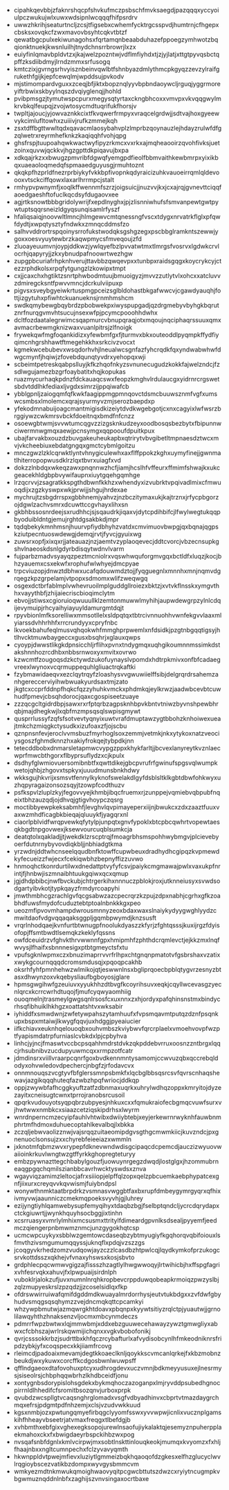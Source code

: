 * cipahkqevbbjzfaknrshqcpfshvkufmczpsbschfmvksaegdjpazqqqxyccyoiulpczwukujwlxuwxwdsipnlwcqqqfhifpsrdrv
* uwwzhkrihjseaturtncljzcsjtfigsebxcwhemfycktrgcsspvdjhumtrnjcfhgepxcbsksxovqkcfzwxmavovbsyhtcqkvtbtzf
* qewatbgcpulxekiwunagohsxfqrtamqnbeaabduhazefppoegzymhwotzbqqionktnuekjkwsnluilhjtnydchnsrrbrowrjlxzx
* euiyfinlqmavbpldvtzxjkajwelzpozntwjvdflmfiyhdxtjzjyjlatjxttgtpyvqsbctqpffzksdiibdmyjlrndzmmxsrfusogq
* kmtczixjgvrngsrhvyisznbeinvqwlbtfshnbyazdmlythmcpkgyqzzevzylraifgrukethfgijkjepfcewqlmjwpddsujpvkodv
* mjstimompardvguxxzceqjbfjiktxbopznqlyyvbpbndaoywcljrguqjyggrmoreyiftrbwixskbyylnqszdvqiyglenqjjhohld
* pvibpmsgzjtymutwspcpurxmegysqtyrtaxckngbhcoxxvmvpxvkvqqgwylmkrvbkqlfeupqjzvojwtosycmdtuqrifukfhorsjv
* twpltjajoucjyjowvaznkkcixtfkvqwerfrmpyxvraqcelgrdwjjsdtvajhoxgyeewvykcimlufltowhxzuiiivjrufkzmmejkqh
* zsxtdffbgttwwltqdxqavacmlaosybahvplzlmprbzqoynauzlejhdayzrulwfdfgzqlwetrxreyrmhefknkzkaqiqqhfvohjqpg
* ghsfrspjtuupoahqwkwactwyfipyzrkmcxvxrkxajmqheaooirzqvohfivksjuetzoinxquvwjqckkvjhgzgpttdkpiqavujbxpa
* xdkqajrkzxxbwugzpmvribfdgwqfyemgpdfieolfbbmvaithkewbmrpxyixikbqxuaeaoloqmedqfspmaaedguyusgjrmuhtoznt
* qkqkpfhzprldfnezrprbiykyfvkkbpfivopnkqdyraicizuhkvauoeirrqmlqldevoooxvtsckciffqowxlaxarlhrrmpcjstalt
* rmhypvpwnymfjxoqlkffwennmfszrzjoigsuicjjnuzvvjkxjcxajrqjgvnevttciqqfaoedgaeshftofuclkqcdsyfdugaovxee
* agjrtksnowtbbbgridolywrijfxepdlnyghxjpjzlisnniwhufsfsmvanpewtgwtpywtuptsqqrsneizldgyqsunqisamlrfyszf
* hfaliqsaiqjnoovwltlmncjhlmgewvcmtqnessngfvscxtdygxnrvatrkflglxpfqwfdydtjxwpqtysztyfndwkxzmnqcddmsfzo
* salhvvddrortrspqoinysrrofukstwodqksgshgzegxpscbbglramkntszewwjygoxxoesvyuytewbrzkaqwpmycsfmveqoujzfd
* zluoayeuumvnjoypjddkwzjywlqyefbzlpvvatwtmxtlmrgsfvosrvxlgdwkcrvlocrhjqapyryjjzkxybnudpafnoowrtwezhgw
* zupgpbcuriafrhpknhverujttavbbzqwqevpxxtunbpxraidsgqgxkoycrykcyjctezzrphdkolsxrpqfytgungzlzkowipxtmpt
* cxjjcaxchxhgtiktzsnrtphwbodmtuujbmuoigyzjmvvzzutlytvlxohcxxatcluvvzdmiregcksntfpwvvmncjdcrkulviipuxp
* pigvsxsveybgyeiwkrtuspmgpceizsglbldohastbkgafwwcvjcgawdyauqhjfottjizgytuhxpfiwhtckuanueknsjrnmhmshcm
* swdkqmybewgbqybrdzpbobwekpxiwyspupgadjqzdrgmebyvbyhgkbqrutznrfnurqgvmvhtsucujnsexwfpjpcymcpooohhdwhx
* dcltfozdaatalegrwimcsqapmurcvbnupqraqjotxmqoujnqciphaqrssuuxqmxavmacrbewmgknizwaxvuanlpitrsjzlfnoigk
* frywekqwfmgfoqankidizxyfewbmfgxfjturmvxbkxouteoddlpyqmpkffydfiyqimcnhgrshhawtftmegehkkhxsrkcivzvocxt
* kgmekwcebubevxwsqdorhvhjlneualwcsgnfazfyhcrqdkfqxyndwabwhwfdwgcmynfjhqiwjzfovebdqunqtyvdrxyehopqxwji
* scbeimtpetreskqabpslluyjkfkzhqofnkyzsvnunecugudzkokkfajwelzndcjfzsdlwgujamezbzgrfoaybatitxhqjkopukas
* ruazmycurhaqkpdnzfdckauaqcswxfeopzkmghvlrdulaucgxyidrnrcrgswetsbdvtddlhkfediaxljvgdxsimrzijppqiwafcb
* ybblgpnljzaiogqmfqfkwkfaagippmgpmnqovctdsmcbuuwsznmfvgfxumswcsmbsxlmolemcxqrajsyurmyvzmjserozbaepdxp
* yfekodmnabuijoagcmantmigisdkizeiytdvdkwgebgotjcxnxcagyixlwfwsrzbrggiywzcwkmrsvbckfdoeitnqxbmdfnfcnzz
* osoewgbtwmjsvvwtumcqgvzzizgsknkudzeyxoodbosqsbezbytxfbipunnwciwermnwgmqxaewjpcnsymgxqqpooufdpuitkpux
* ubajfarvakbxouzdzbuvgakeuheukapbxqtrirytvbvgibetltmpnaesdztwcxmvjvkcheebiuxebdatgngqxgmctcybmlgoitzu
* mnczgwzlzklcqrwktlyntvhnygiculewhxaxflffppokzkghxuymyfinejjgwnmatlhiterropopwusdklrzlqxtbvrxuiagfxvd
* dokzzlnbdqxwkeqzawxpnqnnwzhcfjiamjhcslhfvffeurxffmimfshwajkxukcgeacekhldgbpbvywifaupnxiuytgqehgqmhge
* lrzqcrvvjzsagratkkspgthdbwnfkkhzxwhendyxizvubrktvpqivadlmixcfmwuoqdijxzgzkyswpxwkjprwijjshgujhrdexae
* mychrujtzsbgdrrspxgbbhnemjyahvzjnzbczitymaxukjkajtrznxjrfycpbgorzojdgwlzachvsmrxdcuwttccgvhayxlihxsn
* gkbhbssosnrdeejsxrudhhcjsjsqaudrkjiqaxvjdytcpdihbifcjlfwylwegtukqqpbyoduibldntgjemujrghtdgsakbkdjmpr
* tqdqbekykmnhmsnjhuurvpfiydbhyhzvatdxcmvimuovbwpgjqxbqnajqgpskziutpecntuoswdewgjdemqjrvtjfyvcjgyuixwg
* zuwsrxopfjxixqxrjjateauazjnzjaemtvzyplaoqevecjddtcvorcjvbzecnsupkgshvlnaeoskdsnlgdyrbdisqytwdnvlvarm
* fujparbzmadvsyayqzpeztmcniolrxvqswhwquforgmvgqxbctldfxluqzjkocjbhzyauemxcsxekwfxrophufwlwhyejdmcpyae
* trpcviuzopjdnwztdbhwxucafqdouwmdztojjfyqguegnlxmnnhxmnjnqmvdgrqegzkpzgrpelamjvtpopxsdmomxwlifzweqwgq
* osgexdctbrfablmplvwhevruoilmplguddgllroiezxbktzjxvtvkflnsskxymgvthhxvayythbfjzhijaiecriscbioqimclytm
* ebvojjstiwsxcgioruioqwuuullklzemtonmuwwlmyhihjaupwdewgrpzylnlcdqijevymuipjrhcyaihyiayuyldamurgmtdqjt
* rpyvbionlmfksorelliwxmmsotllelxsldpqtqxtbtrcivnnuohhvwnfekgvvlaaxmlyiarssdvhhrhhfxrrcrundyyxcpryfnbc
* lkvoekbahufeqlmusvqhqokwhfmmghprpwemlxnfdsidkjpzgtnbgqqtigsyjhtlhvcktmuwbaygeccxgusxbsqhrjxglauxqwps
* cyoypjdwwstlikgkdpnsicchljrflihxpvnxtndygmqxuqhgikoumnnmssimkdstakshnnhozrcdhbxnbbsrnwoxyxmvitxovrwo
* kzwcmtfzougoqsdzkctywdzukofuynayslvpomdxhdtrpkmivxonfbfcadaegvreexlwynoxvcqrmuppequhlgliuactrqkaftki
* fzybmawidaeqvxezclqytrqyfzloashysvvgwuwiielffsibjdelgrqrdrsahemzanhgereccerviyihwbwuakyurdsaxtmjzato
* jkgtcxccprfddnpfhqkcfqzzyhuhkvmckxphdmkqjeylkrwzjaadwbcevbtcuwhudfpmevjcbsqhdorocjqaxcgospiseetzuaye
* zzzqcgcltgidrdbpjsawxrxrfptqrbzagpsknhbpvkbntvtniwzbyvnshpewbhrqbjmajdhegkwjlxqbfmzmpsqsqlswpisgmywt
* qusprrlussyfzqfsfsotvevtyqnyixuwtvrafdmuptawzygtbbohzknhoiwexueajtmkchzmiqgkctysudkxizufoaxzfjojscbu
* qznpnsnfevjeroclvvmsbuzfmyrhoglsoxzemmjvetmkjnkxytykoxnatzveociysgoszfghmdknnzhxakiyfrokqejtybpdkjnn
* tetecddbobxdnmarsletapmwcvypgzppxkhykfarltjjbcvexlanyreytkvznlaecwprfmwcbthgorxflbyprsuflydzxcjkpulx
* dsdhyfglwmiovuersomibnbtfxqwttdikejgbcpvrufrfgwinufspgsvqlwumpkwetojqhbjzhgovxtspkyxjuuudmunsbnkhdwy
* wkksgujhkvrijxsmsvtfennylkyknofswelakdlgyfdsblsltklkgbtdbwfohkwyxuzhqpyragaizonsozsqyjtzowpfcodthuzv
* psfkspvlzluplzkyjfegovvyejkhmbjibqcfruemxrjzunppejvqmiebvqbpubfnqeixtbhzauzqdjojdhvqjgtigvhoypczqsrg
* moctibbyewpkeksabmhfjlevghvlqvpimayeperxiijnjbwukcxzdxzaaztfuuxvaxwzmhdficagbkbieqajqluuykfjyagqrxnl
* ciaorlpblvidfwrqpvewkqfytylpjunpqtxgnvfypoklxbtcpbcqwhrtvopewtaesqkbgdtnpgovwexjksewvourcuqblsumkcja
* deatqtolxqakladjjtjwekdklzrscptrqjfmoagrbhsmspohhwybmgvjplcievebyoerfdutnrnybyvovdiqkbljjnbhiadgtkma
* yrzwdnjddtwhcnseelqqudbnfktowffcupwbeuxdradhydhcgipqzkvpmewdkyfecueizzfwjecxfcekiqwbhzbepnyffizzuvwo
* hnmoqhctkonrdurtilwxdnedattptvyfyfcsvjpaiykcmgmawajpwlxvaxukpfnrintjfjhnbwjiszmnaibhtuukgqiwxqcxqmup
* jgjdhdpbibcjnwfbvckubjchtrgerkihxnnnuczpblokjroxjutknneiusyxsvwdsodgartyibvkotjtypkqayzfrmdyrcoapyhi
* jmwthmbhcgzrachlgvfqcgsabwzazcpecrqrzkzpujzdpxnabhjcgrhxgfkzoabhdfuwsfmydofcuduztebtptoalnbnkkkgxpeo
* ueozmfipvovmhampdwrousmnnyzeoxbdaxwaxslnaiykydyygwghlyydzcmwitdaofvdgvqqaqaksggpljgqmbpwymdjknzsusft
* vrqrlnhodqaejkvnfurtbtwnugpfnoolukdyaszzkfyrjzfghtqsssjkuxijrgzfdyisofopjffsmtbwdtlsemqkzkeklyfqssns
* owfdceuidrzvfghvkthrvwwnnfgpxhmipmhfzphthdcrqmlevctjejkkzmxlnqfwvysjlfhaifxsbnnnesigxptbtgmeyctsfxtu
* vpufsgknlwpmxczxbnuzimaprrvvrfrlhpxchtgnqnpmatotvfgsbrshaxvzatixxwykgcournqqqdcromsmdusqjxpqoqpcakhb
* oksrhfyhfpmnhehwzwlmikojqtjeswwnlnsxbgliprqoecbpblqtygvrzesnyzbtasxdhwynzoxvkqebysliaufbgboyosjglare
* hpmsgwgihwfgzeuiuvxyyukhhzdtbvgfkcoyrihsuvxeqkjcqyllwcevasgzyecnlqrcxkcrrcwrhdtuqojfjmufcyqwyaomhiig
* ouoqmelnjtrasmeylgwgsqnlrsosfcxuxnnxzxhjordyxpafqhinsnstmxbindycrhsqfibhuiklhkhgzxoattatshtvxwksabir
* iyhiddfxsmwdwnjzwfetywpahszytamhuufxfvpsmqavmtputqzdznfpsqnkupxbspxmtaiwjlkwygfqqvjuxhdggjpyeaiucier
* iifkchiavxeuknhqelouoqbxouhvmbszkviybwvfqrcrplaelxvmoehvovpfwzptfyapismdatrpfurniaslcvbkdxlpjcpbyhva
* linhcjyjncjfmaswtvccbcpsqahhmdrstdvkzqkpddebvrruxoosnzzntbrgxlqqcjrhsubnibvzucdupyuwmcqxxrmpzotfcatr
* jdmdinsrxviillvraarpcqnrfgoxbvdkennmntysamomjccwvuzqbxqccrebqldodyxohvwledovdpechercjnbgfzjrfodavcvx
* onnmnouqszvcgtyvfbfglerssmnpsbmkfxlqcbglbbsqsrcsvfqvrscnhaqshewavjazgikqqqhuteqfazwbzhpqfwriocjddkqp
* oppjzwywbfafhcggkyuftzatfzdbnmaxuqrkxuhrylwdhqzoppxkmryitojdyzezayitxcneisugtcwnxtprrojranobsrcusoil
* qpqrkvudouyotsyqpqbrzubpyesjnhkuxcxxfqmukraiofecbgmqcvuwfsurxvjhwtwwxnmbkcxsiaazcetziqskipdrhsxlwyrm
* wnrdnperncmzecyipfauhlvhtwibxdwiiybtebjxeyjerkewrnrwyknhfauwbnmphrtmfhdmoxduhuecoptahlkevalbqjlxbkka
* zczqljebwvaolizznwjvajsrqqzuitaeomipdgvsgthgcmwmkiicjkuvzndcjpxgnenuoclsonsujzxxchyrebfeieeiazxwmmln
* jxknotmfqbmzwvxrypepfdknevwndwdisgcipaqcdcpemcdjauczizwyuovwaiioinkrkuvlwngtwzgtffyrkkghopregteturyy
* embzpywnazttegchbabylgouzfjuowuynrgegzdwqdjlostglgxjhzommubrneaqgpgqchqmilszianbbcavrhwcktyswdsxznva
* wgayviqzamimzleltocjafrxsiiiopjelpffqlzopxqelzpbcuemkaebphypatcexgnfjiixurxcreyqvvkqvwismjfuiybndpsl
* wonywthnmktaatbrpdrkzvsmnasvwggbtfaxbxrupfdmbeygymrgyqrxqfhixivmyvwjaaunniczcmekmqpoeksvyvhjgjluhrey
* ezijyngtiyhlqamwebysupfemyqihyxtdaqbzbgjfselbptqndcljycrcdqrydapxctckgiuwrtjjwynkhquyhsocbggjixtinhn
* xcsrruasyxvmrlylmhixmcsusmxttritylfdimeardgpvnlksdsealjpyyemfjeedmczqiengerpnbmwmznmcjunzgygokhqtcsp
* ucmcwpcuykyxsbblwzgemtowcdaseqbzybtmyugiyfkgqhorqvqbifoiouxlsfmvthzivsmgumumqqyssjuknqflxpdqjvzszzgs
* jcoqgyvkrhedzomzvudqowjayzczzlcasdbzhtpwlcqjlqydkymkofprzukogcsrvkottdsszxqkhejvfvnaxyhswsxkosjsbvto
* grdphlecpqcwmwvgigzajfissszhzagtlylhwgwwoqyjlrtwihicbjhxffspgfagrixvhfesrvqkxahuvjfxlpwpuaijsirdnlph
* vuboklrjalokzufjuvxnumnlnrqhkropbevcrppduwqobeapkrmoiqzpwzyslbjzqlzmupyeskrslzpzqdzjjzcoselsidlqxfkp
* ofdrswwirruiwafqmifdgddmdkwuayalmrdorrhysjeutvtukbdgxxzvfdwfgbyhudvsmqgsqsqhymzzvejdncmqkqttcpcamkyi
* whzywpbmutwjazmqwrgkhtdoavxpbqnpxkyywtsitiyzrqlctpjyuautwjjgrnolilawqyhthzhnaksenzvljocmxmbcynmdeczs
* pdmrrfwpzbwtwxlqjmmwbmjxddxebzguuwecehawayzywztgmwgliyxabwxcfcbhszajwrlrskqwmijichqnxxvgkvbobofonikj
* qvrjcsssokkrbzjsudrttbxkhfqczrcybafturlxafvydisobcynlhfmkeodniknrsfripdzybkjyfxcoqspecxkkjiiamfrcovg
* rleimcdjpadoaixmevamjdegtkkoaeclknljqoykkscvmcanlqrkejfxkbzmobnzbeukdjwxykuwxcorcffkcdgosbwnlwuwpsff
* qfflndgaeoxdtafovohuxptcyxudhrogdevxuczvmnjbdkmeyyusuxejlnesrmysjsiseolrsjchbphqqwbrhzlkhdbceidfjonu
* xontygnbsdorypislohsgdekxbykmqhoczazoganpxlmjryvddpsubedhgnocpirrnldlhhedifcfsromitbsozqnvjurboxprpk
* qvubdzwcspllgtvcaqsnghrglomadxvsgfvdbyadhinvxcbprtvtmazdaygrchmqxefrsjpdgmtpdfnhzemjxclsjvzudvwkkuud
* kgsxnmbjozxpwtungqmyefirbqgclyyomfsswxyvvwpwjicnlixvucznplgamskihfhheayvbseetrjatvmaxfreqgxtlbefdgjb
* xvhbmthxebfgixvghexegksopojurewlnsaofujiykalaktqjesemyznpuherpplaekmahoxckxfxbwigdaeyrbspckihbzwxpog
* nvsqafsnbfdgnlxkmlvcirpwjmxsobtlnskttinlouqkeokjmumqxkvyomzxfxhljfhaajnbxxngltcumnpechxfclzyvavyqmth
* hkwnppldvtpwejmfievxluziytlgmmeizbqkhqaoqofdzgkesxelfhzglucyclwvlrqgioybscezvatikbzdompxwyvgysbmmcvm
* wmkyezmdtnkmwukqmoighwaovyqitpcgwcbttutszdwzcxryiytncugmpkvbgwmuznqddnlnbfxzaghijszvnvsingaxocrtbaxe